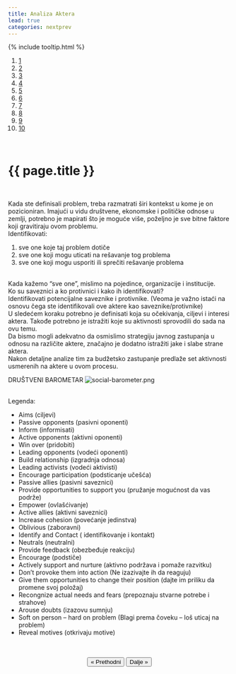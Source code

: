 ```yaml
---
title: Analiza Aktera
lead: true
categories: nextprev                        
---
```

{% include tooltip.html %}
<ol class="progtrckr" data-progtrckr-steps="11">
    <a href="{{site.baseurl}}/stranice/uvod/">
    <li class="progtrckr-done red-tooltip add-tooltip" data-toggle="tooltip" data-placement="bottom"  data-original-title="Uvod">1 </li> </a>
    <a href="{{site.baseurl}}/stranice/definisanje-budzetskog-zastupanja-i-uloga-civilnog-drustva/">
    <li class="progtrckr-done red-tooltip add-tooltip" data-toggle="tooltip" data-placement="bottom"  data-original-title="Definisanje budžetskog zastupanja i uloga civilnog društva">2 </li> </a>
    <a href="{{site.baseurl}}/stranice/definicije-osnovnih-pojmova/">
    <li class="progtrckr-done red-tooltip add-tooltip" data-toggle="tooltip" data-placement="bottom"  data-original-title="Definicije osnovnih pojmova">3 </li> </a>
    <a href="{{site.baseurl}}/stranice/institucionalni-okvir-i-nadleznosti-lokalne-samouprave/">
    <li class="progtrckr-done red-tooltip add-tooltip" data-toggle="tooltip" data-placement="bottom"  data-original-title="Institucionalni okvir i nadležnosti lokalne samouprave">4 </li> </a>
    <a href="{{site.baseurl}}/stranice/analiza-budzeta/">
    <li class="progtrckr-done red-tooltip add-tooltip" data-toggle="tooltip" data-placement="bottom"  data-original-title="Analiza Budgžeta">5 </li> </a>
    <a href="{{site.baseurl}}/stranice/kako-izabrati-problem/">
    <li class="progtrckr-done red-tooltip add-tooltip" data-toggle="tooltip" data-placement="bottom"  data-original-title="Kako izabrati problem">6 </li> </a>
    <a href="{{site.baseurl}}/stranice/analiza-aktera/">
    <li class="progtrckr-done red-tooltip add-tooltip" data-toggle="tooltip" data-placement="bottom"  data-original-title="Analiza aktera">7 </li> </a>
    <a href="{{site.baseurl}}/stranice/2-pretpostavke-i-6-hipoteza-budzetskog-zagovaranja/">
    <li class="progtrckr-todo red-tooltip add-tooltip" data-toggle="tooltip" data-placement="bottom"  data-original-title="2 pretpostavke i 6 hipoteza budžetskog zagovaranja">8 </li> </a>
    <a href="{{site.baseurl}}/stranice/izgradnja-baze-za-budzetsko-zagovaranje/">
    <li class="progtrckr-todo red-tooltip add-tooltip" data-toggle="tooltip" data-placement="bottom"  data-original-title="Izgradnja baze za budžetsko zagovaranje">9</li> </a>
    <a href="{{site.baseurl}}/stranice/kampanja/" >
    <li class="progtrckr-todo red-tooltip add-tooltip" data-toggle="tooltip" data-placement="bottom"  data-original-title="Kampanja">10</li> </a>
</ol>
<br/>

<h1 class="post-title">{{ page.title }}</h1>

<br/>

<div class="justify">

Kada ste definisali problem, treba razmatrati širi kontekst u kome je on pozicioniran. Imajući u vidu društvene, ekonomske i političke odnose u zemlji, potrebno je mapirati što je moguće više, poželjno je sve bitne faktore koji gravitiraju ovom problemu.<br/>
Identifikovati:<br/>
1. sve one koje taj problem dotiče<br/>
2. sve one koji mogu uticati na rešavanje tog problema<br/>
3. sve one koji mogu usporiti ili sprečiti rešavanje problema<br/>
<br/>
Kada kažemo “sve one”, mislimo na pojedince, organizacije i institucije.
<br/>
Ko su saveznici a ko protivnici i kako ih identifikovati?
<br/>
Identifikovati potencijalne saveznike i protivnike. (Veoma je važno istaći na osnovu čega ste identifikovali ove aktere kao saveznike/protivnike)
<br/>
U sledećem koraku potrebno je definisati koja su očekivanja, ciljevi i interesi aktera. Takođe potrebno je istražiti koje su aktivnosti sprovodili do sada na ovu temu.
<br/>
Da bismo mogli adekvatno da osmislimo strategiju javnog zastupanja u odnosu na različite aktere, značajno je dodatno istražiti jake i slabe strane aktera.
<br/>
Nakon detaljne analize tim za budžetsko zastupanje predlaže set aktivnosti usmerenih na aktere u ovom procesu. <br/> </div>


DRUŠTVENI BAROMETAR
![social-barometer.png]({{site.baseurl}}/img/social-barometer.png)

<br/>

<div class="justify">
Legenda:
<ul>
<li>  Aims (ciljevi) </li>
<li>  Passive opponents (pasivni oponenti) </li>
<li>  Inform (informisati) </li>
<li>  Active opponents (aktivni oponenti) </li>
<li>  Win over (pridobiti) </li>
<li>  Leading opponents (vodeći oponenti) </li>
<li>  Build relationship (izgradnja odnosa) </li>
<li>  Leading activists (vodeći aktivisti) </li>
<li>  Encourage participation (podsticanje učešća) </li>
<li>  Passive allies (pasivni saveznici) </li>
<li>  Provide opportunities to support you (pružanje mogućnost da vas podrže) </li>
<li>  Empower (ovlašćivanje) </li>
<li>  Active allies (aktivni saveznici) </li>
<li>  Increase cohesion (povećanje jedinstva) </li>
<li>  Oblivious (zaboravni) </li>
<li>  Identify and Contact ( identifikovanje i kontakt) </li>
<li>  Neutrals (neutralni) </li>
<li>  Provide feedback (obezbeđuje reakciju) </li>
<li>  Encourage (podstiče) </li>
<li>  Actively support and nurture (aktivno podržava i pomaže razvitku) </li>
<li>  Don’t provoke them into action (Ne izazivajte ih da reaguju) </li>
<li>  Give them opportunities to change their position (dajte im priliku da promene svoj položaj) </li>
<li>  Recongnize actual needs and fears (prepoznaju stvarne potrebe i strahove)</li>
<li>  Arouse doubts (izazovu sumnju) </li>
<li>  Soft on person – hard on problem (Blagi prema čoveku – loš uticaj na problem) </li>
<li>  Reveal motives (otkrivaju motive) </li>
</ul>

<br/>

<br/>

<div align="center">
    <button id="prev"> « Prethodni</button>
    <button id="next">Dalje » </button> 
</div>